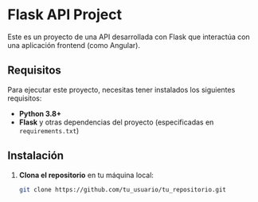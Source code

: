 # Flask API Project

Este es un proyecto de una API desarrollada con Flask que interactúa con una aplicación frontend (como Angular). 

## Requisitos

Para ejecutar este proyecto, necesitas tener instalados los siguientes requisitos:

- **Python 3.8+**
- **Flask** y otras dependencias del proyecto (especificadas en `requirements.txt`)

## Instalación

1. **Clona el repositorio** en tu máquina local:

   ```bash
   git clone https://github.com/tu_usuario/tu_repositorio.git
